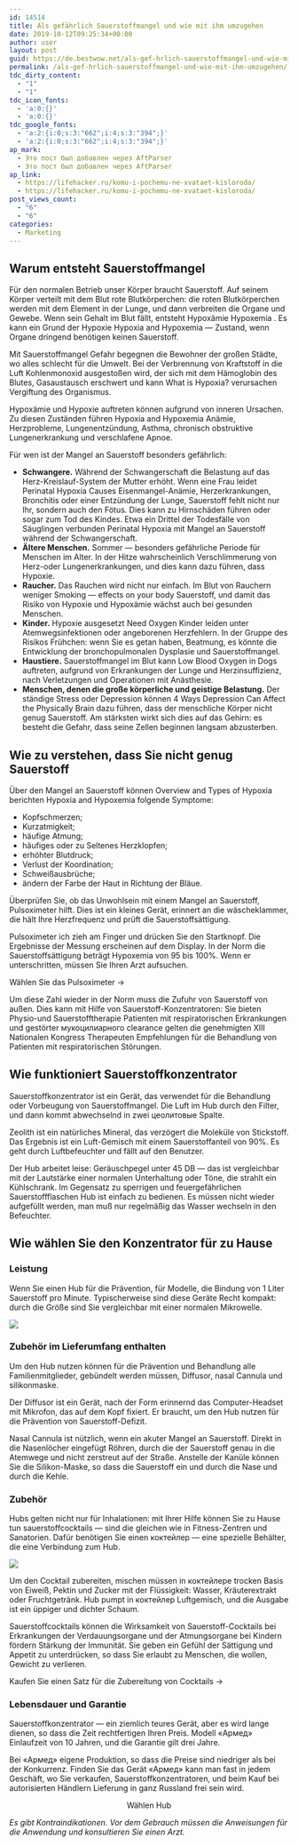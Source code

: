 ```yaml
---
id: 14514
title: Als gefährlich Sauerstoffmangel und wie mit ihm umzugehen
date: 2019-10-12T09:25:34+00:00
author: user
layout: post
guid: https://de.bestwow.net/als-gef-hrlich-sauerstoffmangel-und-wie-mit-ihm-umzugehen/
permalink: /als-gef-hrlich-sauerstoffmangel-und-wie-mit-ihm-umzugehen/
tdc_dirty_content:
  - "1"
  - "1"
tdc_icon_fonts:
  - 'a:0:{}'
  - 'a:0:{}'
tdc_google_fonts:
  - 'a:2:{i:0;s:3:"662";i:4;s:3:"394";}'
  - 'a:2:{i:0;s:3:"662";i:4;s:3:"394";}'
ap_mark:
  - Это пост был добавлен через AftParser
  - Это пост был добавлен через AftParser
ap_link:
  - https://lifehacker.ru/komu-i-pochemu-ne-xvataet-kisloroda/
  - https://lifehacker.ru/komu-i-pochemu-ne-xvataet-kisloroda/
post_views_count:
  - "6"
  - "6"
categories:
  - Marketing
---
```

## Warum entsteht Sauerstoffmangel

Für den normalen Betrieb unser Körper braucht Sauerstoff. Auf seinem Körper verteilt mit dem Blut rote Blutkörperchen: die roten Blutkörperchen werden mit dem Element in der Lunge, und dann verbreiten die Organe und Gewebe. Wenn sein Gehalt im Blut fällt, entsteht Hypoxämie <span><span> Hypoxemia </span> </span>. Es kann ein Grund der Hypoxie <span><span> Hypoxia and Hypoxemia </span> </span> — Zustand, wenn Organe dringend benötigen keinen Sauerstoff.

Mit Sauerstoffmangel Gefahr begegnen die Bewohner der großen Städte, wo alles schlecht für die Umwelt. Bei der Verbrennung von Kraftstoff in die Luft Kohlenmonoxid ausgestoßen wird, der sich mit dem Hämoglobin des Blutes, Gasaustausch erschwert und kann <span><span> What is Hypoxia? </span> </span> verursachen Vergiftung des Organismus.

Hypoxämie und Hypoxie auftreten können aufgrund von inneren Ursachen. Zu diesen Zuständen führen <span><span> Hypoxia and Hypoxemia </span> </span> Anämie, Herzprobleme, Lungenentzündung, Asthma, chronisch obstruktive Lungenerkrankung und verschlafene Apnoe.

Für wen ist der Mangel an Sauerstoff besonders gefährlich:

  * **Schwangere.** Während der Schwangerschaft die Belastung auf das Herz-Kreislauf-System der Mutter erhöht. Wenn eine Frau leidet <span><span> Perinatal Hypoxia Causes </span> </span> Eisenmangel-Anämie, Herzerkrankungen, Bronchitis oder einer Entzündung der Lunge, Sauerstoff fehlt nicht nur Ihr, sondern auch den Fötus. Dies kann zu Hirnschäden führen oder sogar zum Tod des Kindes. Etwa ein Drittel der Todesfälle von Säuglingen verbunden <span><span> Perinatal Hypoxia </span> </span> mit Mangel an Sauerstoff während der Schwangerschaft.
  * **Ältere Menschen.** Sommer — besonders gefährliche Periode für Menschen im Alter. In der Hitze wahrscheinlich Verschlimmerung von Herz-oder Lungenerkrankungen, und dies kann dazu führen, dass Hypoxie.
  * **Raucher.** Das Rauchen wird nicht nur einfach. Im Blut von Rauchern weniger <span><span> Smoking — effects on your body </span> </span> Sauerstoff, und damit das Risiko von Hypoxie und Hypoxämie wächst auch bei gesunden Menschen.
  * **Kinder.** Hypoxie ausgesetzt <span><span> Need Oxygen </span> </span> Kinder leiden unter Atemwegsinfektionen oder angeborenen Herzfehlern. In der Gruppe des Risikos Frühchen: wenn Sie es getan haben, Beatmung, es könnte die Entwicklung der bronchopulmonalen Dysplasie und Sauerstoffmangel.
  * **Haustiere.** Sauerstoffmangel im Blut kann <span><span> Low Blood Oxygen in Dogs </span> </span> auftreten, aufgrund von Erkrankungen der Lunge und Herzinsuffizienz, nach Verletzungen und Operationen mit Anästhesie.
  * **Menschen, denen die große körperliche und geistige Belastung.** Der ständige Stress oder Depression können <span><span> 4 Ways Depression Can Affect the Physically Brain </span> </span> dazu führen, dass der menschliche Körper nicht genug Sauerstoff. Am stärksten wirkt sich dies auf das Gehirn: es besteht die Gefahr, dass seine Zellen beginnen langsam abzusterben.

## Wie zu verstehen, dass Sie nicht genug Sauerstoff

Über den Mangel an Sauerstoff können <span><span> Overview and Types of Hypoxia </span> </span> berichten <span><span> Hypoxia and Hypoxemia </span> </span> folgende Symptome:

  * Kopfschmerzen;
  * Kurzatmigkeit;
  * häufige Atmung;
  * häufiges oder zu Seltenes Herzklopfen;
  * erhöhter Blutdruck;
  * Verlust der Koordination;
  * Schweißausbrüche;
  * ändern der Farbe der Haut in Richtung der Bläue.

Überprüfen Sie, ob das Unwohlsein mit einem Mangel an Sauerstoff, Pulsoximeter hilft. Dies ist ein kleines Gerät, erinnert an die wäscheklammer, die hält Ihre Herzfrequenz und prüft die Sauerstoffsättigung.

Pulsoximeter ich zieh am Finger und drücken Sie den Startknopf. Die Ergebnisse der Messung erscheinen auf dem Display. In der Norm die Sauerstoffsättigung beträgt <span><span> Hypoxemia </span> </span> von 95 bis 100%. Wenn er unterschritten, müssen Sie Ihren Arzt aufsuchen.

Wählen Sie das Pulsoximeter →

Um diese Zahl wieder in der Norm muss die Zufuhr von Sauerstoff von außen. Dies kann mit Hilfe von Sauerstoff-Konzentratoren: Sie bieten <span><span> Physio-und Sauerstofftherapie Patienten mit respiratorischen Erkrankungen und gestörter мукоцилиарного clearance </span> </span> gelten die genehmigten XIII Nationalen Kongress Therapeuten Empfehlungen für die Behandlung von Patienten mit respiratorischen Störungen.

## Wie funktioniert Sauerstoffkonzentrator

Sauerstoffkonzentrator ist ein Gerät, das verwendet für die Behandlung oder Vorbeugung von Sauerstoffmangel. Die Luft im Hub durch den Filter, und dann kommt abwechselnd in zwei цеолитовые Spalte.

Zeolith ist ein natürliches Mineral, das verzögert die Moleküle von Stickstoff. Das Ergebnis ist ein Luft-Gemisch mit einem Sauerstoffanteil von 90%. Es geht durch Luftbefeuchter und fällt auf den Benutzer.

Der Hub arbeitet leise: Geräuschpegel unter 45 DB — das ist vergleichbar mit der Lautstärke einer normalen Unterhaltung oder Töne, die strahlt ein Kühlschrank. Im Gegensatz zu sperrigen und feuergefährlichen Sauerstoffflaschen Hub ist einfach zu bedienen. Es müssen nicht wieder aufgefüllt werden, man muß nur regelmäßig das Wasser wechseln in den Befeuchter.

## Wie wählen Sie den Konzentrator für zu Hause

### Leistung

Wenn Sie einen Hub für die Prävention, für Modelle, die Bindung von 1 Liter Sauerstoff pro Minute. Typischerweise sind diese Geräte Recht kompakt: durch die Größe sind Sie vergleichbar mit einer normalen Mikrowelle.

![](https://de.bestwow.net/wp-content/uploads/2019/10/chem-opasen-deficit-kisloroda-i-kak-s-nim-spravit-sya-1.jpg) 

### Zubehör im Lieferumfang enthalten

Um den Hub nutzen können für die Prävention und Behandlung alle Familienmitglieder, gebündelt werden müssen, Diffusor, nasal Cannula und silikonmaske.

Der Diffusor ist ein Gerät, nach der Form erinnernd das Computer-Headset mit Mikrofon, das auf dem Kopf fixiert. Er braucht, um den Hub nutzen für die Prävention von Sauerstoff-Defizit.

Nasal Cannula ist nützlich, wenn ein akuter Mangel an Sauerstoff. Direkt in die Nasenlöcher eingefügt Röhren, durch die der Sauerstoff genau in die Atemwege und nicht zerstreut auf der Straße. Anstelle der Kanüle können Sie die Silikon-Maske, so dass die Sauerstoff ein und durch die Nase und durch die Kehle.

### Zubehör

Hubs gelten nicht nur für Inhalationen: mit Ihrer Hilfe können Sie zu Hause tun sauerstoffcocktails — sind die gleichen wie in Fitness-Zentren und Sanatorien. Dafür benötigen Sie einen коктейлер — eine spezielle Behälter, die eine Verbindung zum Hub.

![](https://de.bestwow.net/wp-content/uploads/2019/10/chem-opasen-deficit-kisloroda-i-kak-s-nim-spravit-sya-2.jpg) 

Um den Cocktail zubereiten, mischen müssen in коктейлере trocken Basis von Eiweiß, Pektin und Zucker mit der Flüssigkeit: Wasser, Kräuterextrakt oder Fruchtgetränk. Hub pumpt in коктейлер Luftgemisch, und die Ausgabe ist ein üppiger und dichter Schaum.

Sauerstoffcocktails können <span><span> die Wirksamkeit von Sauerstoff-Cocktails bei Erkrankungen der Verdauungsorgane und der Atmungsorgane bei Kindern </span> </span> fördern Stärkung der Immunität. Sie geben ein Gefühl der Sättigung und Appetit zu unterdrücken, so dass Sie erlaubt zu Menschen, die wollen, Gewicht zu verlieren.

Kaufen Sie einen Satz für die Zubereitung von Cocktails →

### Lebensdauer und Garantie

Sauerstoffkonzentrator — ein ziemlich teures Gerät, aber es wird lange dienen, so dass die Zeit rechtfertigen Ihren Preis. Modell «Армед» Einlaufzeit von 10 Jahren, und die Garantie gilt drei Jahre.

Bei «Армед» eigene Produktion, so dass die Preise sind niedriger als bei der Konkurrenz. Finden Sie das Gerät «Армед» kann man fast in jedem Geschäft, wo Sie verkaufen, Sauerstoffkonzentratoren, und beim Kauf bei autorisierten Händlern Lieferung in ganz Russland frei sein wird.

<p style="text-align: center">
  <span>Wählen Hub</span>
</p>

_Es gibt Kontraindikationen. Vor dem Gebrauch müssen die Anweisungen für die Anwendung und konsultieren Sie einen Arzt._